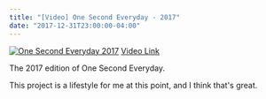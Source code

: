 ```yaml
---
title: "[Video] One Second Everyday - 2017"
date: "2017-12-31T23:00:00-04:00"
---
```


[![One Second Everyday 2017](http://img.youtube.com/vi/BMHbYEwRiFE/0.jpg)](http://www.youtube.com/watch?v=BMHbYEwRiFE)
[Video Link](http://www.youtube.com/watch?v=BMHbYEwRiFE)

The 2017 edition of One Second Everyday.

This project is a lifestyle for me at this point, and I think that's great.
